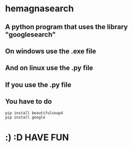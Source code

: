 # hemagnasearch
## A python program that uses the library "googlesearch"
## On windows use the .exe file
## And on linux use the .py file
## If you use the .py file
## You have to do 
```bash
pip install beautifulsoup4
pip install google
 ```
 # :) :D HAVE FUN
